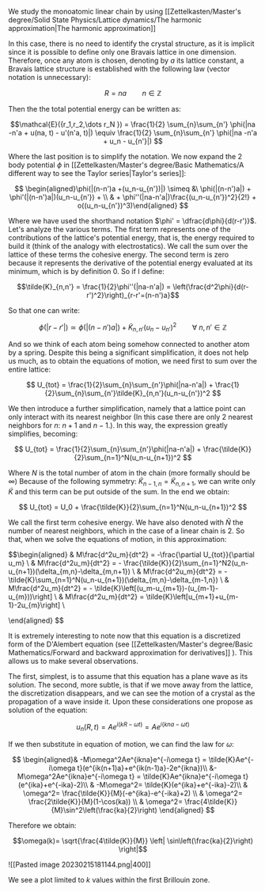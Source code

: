 We study the monoatomic linear chain by using [[Zettelkasten/Master's degree/Solid State Physics/Lattice dynamics/The harmonic approximation|The harmonic approximation]]

In this case, there is no need to identify the crystal structure, as it is implicit since it is possible to define only one Bravais lattice in one dimension. Therefore, once any atom is chosen, denoting by $a$ its lattice constant, a Bravais lattice structure is established with the following law (vector notation is unnecessary):

$$R = na \qquad n \in \mathbb{Z}$$

Then the the total potential energy can be written as:

$$\mathcal{E}({r_1,r_2,\dots r_N })  = \frac{1}{2} \sum_{n}\sum_{n'} \phi(|na -n'a + u(na, t) - u'(n'a, t)|) \equiv  \frac{1}{2} \sum_{n}\sum_{n'} \phi(|na -n'a + u_n - u_{n'}|) $$

Where the last position is to simplify the notation.
We now expand the 2 body potential $\phi$ in [[Zettelkasten/Master's degree/Basic Mathematics/A different way to see the Taylor series|Taylor's series]]:

$$ \begin{aligned}\phi(|(n-n')a +(u_n-u_{n'})|)  \simeq &\ \phi(|(n-n')a|) + \phi'(|(n-n')a|)(u_n-u_{n'}) + \\ & + \phi''(|na-n'a|)\frac{(u_n-u_{n'})^2}{2!} + o((u_n-u_{n'})^3)\end{aligned} $$

Where we have used the shorthand notation $\phi' = \dfrac{d\phi}{d(r-r')}$.
Let's analyze the various terms. The first term represents one of the contributions of the lattice's potential energy, that is, the energy required to build it (think of the analogy with electrostatics). We call the sum over the lattice of these terms the cohesive energy.
The second term is zero because it represents the derivative of the potential energy evaluated at its minimum, which is by definition 0.
So if I define:

$$\tilde{K}_{n,n'} = \frac{1}{2}\phi''(|na-n'a|) = \left(\frac{d^2\phi}{d(r-r')^2}\right)_{r-r'=(n-n')a}$$

So that one can write:

$$\phi(|r-r'|) \simeq \phi(|(n-n')a|) + \tilde K_{n,n'}(u_n-u_{n'})^2 \qquad \forall\ n,n'\in \mathbb{Z}$$

And so we think of each atom being somehow connected to another atom by a spring. Despite this being a significant simplification, it does not help us much, as to obtain the equations of motion, we need first to sum over the entire lattice:

$$ U_{tot}  =  \frac{1}{2}\sum_{n}\sum_{n'}\phi(|na-n'a|) +  \frac{1}{2}\sum_{n}\sum_{n'}\tilde{K}_{n,n'}(u_n-u_{n'})^2  $$

We then introduce a further simplification, namely that a lattice point can only interact with its nearest neighbor (In this case there are only 2 nearest neighbors for $n$: $n+1$ and $n-1$.). In this way, the expression greatly simplifies, becoming:

$$ U_{tot}  =  \frac{1}{2}\sum_{n}\sum_{n'}\phi(|na-n'a|) + \frac{\tilde{K}}{2}\sum_{n=1}^N(u_n-u_{n+1})^2  $$

Where $N$ is the total number of atom in the chain (more formally should be $\infty$)
Because of the following symmetry: $\tilde{K}_{n-1,n}=\tilde{K}_{n,n+1}$, we can write only $\tilde{K}$ and this term can be put outside of the sum.
In the end we obtain:

$$ U_{tot}  =  U_0 +  \frac{\tilde{K}}{2}\sum_{n=1}^N(u_n-u_{n+1})^2 $$


We call the first term cohesive energy. We have also denoted with $\tilde{N}$ the number of nearest neighbors, which in the case of a linear chain is 2.
So that, when we solve the equations of motion, in this approximation:

$$\begin{aligned} & M\frac{d^2u_m}{dt^2} = -\frac{\partial U_{tot}}{\partial u_m} \\
& M\frac{d^2u_m}{dt^2} = - \frac{\tilde{K}}{2}\sum_{n=1}^N2(u_n-u_{n+1})(\delta_{m,n}-\delta_{m,n+1}) \\
& M\frac{d^2u_m}{dt^2} = - \tilde{K}\sum_{n=1}^N(u_n-u_{n+1})(\delta_{m,n}-\delta_{m-1,n}) \\
& M\frac{d^2u_m}{dt^2} = - \tilde{K}\left[(u_m-u_{m+1})-(u_{m-1}-u_{m}))\right] \\
& M\frac{d^2u_m}{dt^2} = \tilde{K}\left[u_{m+1}+u_{m-1}-2u_{m}\right] \\



\end{aligned} $$

It is extremely interesting to note now that this equation is a discretized form of the D'Alembert equation (see [[Zettelkasten/Master's degree/Basic Mathematics/Forward and backward approximation for derivatives]] ). This allows us to make several observations.

The first, simplest, is to assume that this equation has a plane wave as its solution. The second, more subtle, is that if we move away from the lattice, the discretization disappears, and we can see the motion of a crystal as the propagation of a wave inside it.
Upon these considerations one propose as solution of the equation:

$$u_n(R,t) = Ae^{i(kR-\omega t)} = Ae^{i(kna-\omega t)} $$

If we then substitute in equation of motion, we can find the law for $\omega$:

$$ \begin{aligned}& -M\omega^2Ae^{ikna}e^{-i\omega t} = \tilde{K}Ae^{-i\omega t}(e^{ik(n+1)a}+e^{ik(n-1)a}-2e^{ikna})\\
&-M\omega^2Ae^{ikna}e^{-i\omega t} = \tilde{K}Ae^{ikna}e^{-i\omega t}(e^{ika}+e^{-ika}-2)\\
& -M\omega^2= \tilde{K}(e^{ika}+e^{-ika}-2)\\
& \omega^2= \frac{\tilde{K}}{M}(-e^{ika}-e^{-ika}+2) \\
& \omega^2= \frac{2\tilde{K}}{M}(1-\cos(ka)) \\
& \omega^2= \frac{4\tilde{K}}{M}\sin^2\left(\frac{ka}{2}\right)
\end{aligned} $$

Therefore we obtain:

$$\omega(k)= \sqrt{\frac{4\tilde{K}}{M}} \left| \sin\left(\frac{ka}{2}\right) \right|$$

![[Pasted image 20230215181144.png|400]]

We see a plot limited to $k$ values within the first Brillouin zone. 
